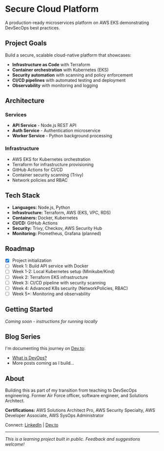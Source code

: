# Secure Cloud Platform

A production-ready microservices platform on AWS EKS demonstrating DevSecOps best practices.

## Project Goals

Build a secure, scalable cloud-native platform that showcases:

- **Infrastructure as Code** with Terraform
- **Container orchestration** with Kubernetes (EKS)
- **Security automation** with scanning and policy enforcement
- **CI/CD pipelines** with automated testing and deployment
- **Observability** with monitoring and logging

## Architecture

### Services

- **API Service** - Node.js REST API
- **Auth Service** - Authentication microservice
- **Worker Service** - Python background processing

### Infrastructure

- AWS EKS for Kubernetes orchestration
- Terraform for infrastructure provisioning
- GitHub Actions for CI/CD
- Container security scanning (Trivy)
- Network policies and RBAC

## Tech Stack

- **Languages:** Node.js, Python
- **Infrastructure:** Terraform, AWS (EKS, VPC, RDS)
- **Containers:** Docker, Kubernetes
- **CI/CD:** GitHub Actions
- **Security:** Trivy, Checkov, AWS Security Hub
- **Monitoring:** Prometheus, Grafana (planned)

## Roadmap

- [x] Project initialization
- [ ] Week 1: Build API service with Docker
- [ ] Week 1-2: Local Kubernetes setup (Minikube/Kind)
- [ ] Week 2: Terraform EKS infrastructure
- [ ] Week 3: CI/CD pipeline with security scanning
- [ ] Week 4: Advanced K8s security (NetworkPolicies, RBAC)
- [ ] Week 5+: Monitoring and observability

## Getting Started

_Coming soon - instructions for running locally_

## Blog Series

I'm documenting this journey on [Dev.to](https://dev.to/jeffgrahamcodes):

- [What is DevOps?](https://dev.to/jeffgrahamcodes/what-is-devops-a-definition-from-a-teacher-transitioning-to-devsecops-3b6n)
- More posts coming as I build...

## About

Building this as part of my transition from teaching to DevSecOps engineering. Former Air Force officer, software engineer, and Solutions Architect.

**Certifications:** AWS Solutions Architect Pro, AWS Security Specialty, AWS Developer Associate, AWS SysOps Administrator

Connect: [LinkedIn](https://www.linkedin.com/in/jeffgrahamcodes/) | [Dev.to](https://dev.to/jeffgrahamcodes)

---

_This is a learning project built in public. Feedback and suggestions welcome!_

